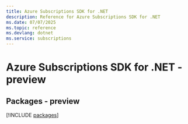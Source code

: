 ```yaml
---
title: Azure Subscriptions SDK for .NET
description: Reference for Azure Subscriptions SDK for .NET
ms.date: 07/07/2025
ms.topic: reference
ms.devlang: dotnet
ms.service: subscriptions
---
```

# Azure Subscriptions SDK for .NET - preview
## Packages - preview
[!INCLUDE [packages](subscriptions-index.md)]